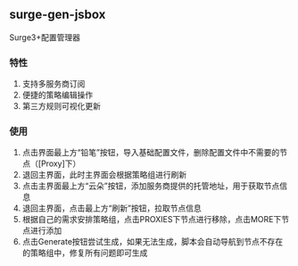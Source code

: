 ## surge-gen-jsbox

Surge3+配置管理器

### 特性
1. 支持多服务商订阅
2. 便捷的策略编辑操作
3. 第三方规则可视化更新

### 使用

1. 点击界面最上方“铅笔”按钮，导入基础配置文件，删除配置文件中不需要的节点（[Proxy]下）
2. 退回主界面，此时主界面会根据策略组进行刷新
3. 点击主界面最上方“云朵”按钮，添加服务商提供的托管地址，用于获取节点信息
4. 退回主界面，点击最上方“刷新”按钮，拉取节点信息
5. 根据自己的需求安排策略组，点击PROXIES下节点进行移除，点击MORE下节点进行添加
6. 点击Generate按钮尝试生成，如果无法生成，脚本会自动导航到节点不存在的策略组中，修复所有问题即可生成

